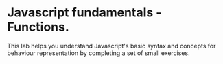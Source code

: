 # Javascript fundamentals - Functions.

This lab helps you understand Javascript's basic syntax and concepts for behaviour representation by completing a set of small exercises.

